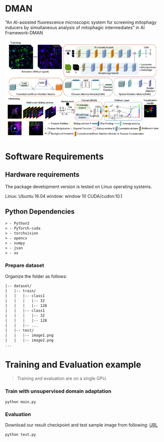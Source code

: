 

# DMAN
“An AI-assisted fluorescence microscopic system for screening mitophagy inducers by simultaneous analysis of mitophagic intermediates” in AI Framework-DMAN

![Model](./fig1.png)

# Software Requirements

## Hardware requirements

The package development version is tested on Linux operating systems.

Linux: Ubuntu 16.04
window: window 10 
CUDA/cudnn:10.1

## Python Dependencies
```
> - Python3
> - PyTorch-cuda
> - torchvision
> - opencv
> - numpy
> - json
> - os
```
### Prepare dataset

Organize the folder as follows:

```
|-- dataset/
|   |-- train/
|   |   |-- class1
|   |   |   |-- 32
|   |   |   |-- 128
|   |   |-- class1
|   |   |   |-- 32
|   |   |   |-- 128
|   |   |-- ...
|   |-- test/
|   |   |-- image1.png
|   |   |-- image2.png
...
```
# Training and Evaluation example

> Training and evaluation are on a single GPU.

### Train with unsupervised domain adaptation 

```
python main.py
```
### Evaluation
Download our result checkpoint and test sample image from following: [URL](https://drive.google.com/drive/folders/1M9d9azwfhCnQ4wwZkUgq1_hRBSgx3JdW?usp=drive_link)
```
python test.py
```



